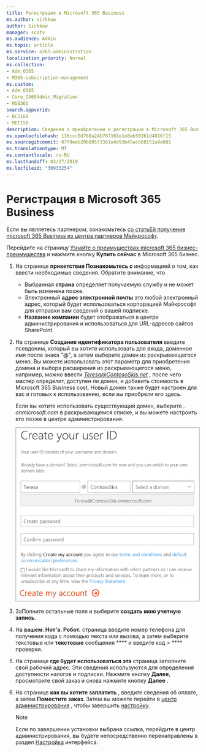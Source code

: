 ```yaml
---
title: Регистрация в Microsoft 365 Business
ms.author: sirkkuw
author: Sirkkuw
manager: scotv
ms.audience: Admin
ms.topic: article
ms.service: o365-administration
localization_priority: Normal
ms.collection:
- Adm_O365
- M365-subscription-management
ms.custom:
- Adm_O365
- Core_O365Admin_Migration
- MSB365
search.appverid:
- BCS160
- MET150
description: Сведения о приобретении и регистрации в Microsoft 365 Business.
ms.openlocfilehash: 136ccc0d769a24b767101e1e8eb50261d4816f15
ms.sourcegitcommit: 07f9eeb20b80573361e4d93b45acb68151a9e881
ms.translationtype: MT
ms.contentlocale: ru-RU
ms.lasthandoff: 03/27/2019
ms.locfileid: "30933254"
---
```

# <a name="sign-up-for-microsoft-365-business"></a>Регистрация в Microsoft 365 Business

Если вы являетесь партнером, ознакомьтесь [со статьЕй получение microsoft 365 Business из центра партнеров Майкрософт](get-microsoft-365-business.md#get-microsoft-365-business-from-microsoft-partner-center).

Перейдите на страницу [Узнайте о преимуществах microsoft 365 бизнес-преимущества](https://www.microsoft.com/microsoft-365/business#pmg-cmp-desktop) и нажмите кнопку **Купить сейчас** в Microsoft 365 бизнес.

1. На странице **приветствия Познакомьтесь с** информацией о том, как ввести необходимые сведения. Обратите внимание, что 
 
    -  Выбранная **страна** определяет получаемую службу и не может быть изменена позже.
    - Электронный **адрес электронной почты** это любой электронный адрес, который будет использоваться корпорацией Майкрософт для отправки вам сведений о вашей подписке.
    - **Название компании** будет отображаться в центре администрирования и использоваться для URL-адресов сайтов SharePoint.

2. На странице **Создание идентификатора пользователя** введите псевдоним, который вы хотите использовать для входа, доменное имя после знака "@", а затем выберите домен из раскрывающегося меню. Вы можете использовать этот параметр для приобретения домена и выбора расширения из раскрывающегося меню, например, можно ввести *Teresa@ContosoSkis.net* , после чего мастер определит, доступен ли домен, и добавить стоимость в Microsoft 365 Business cost. Новый домен также будет настроен для вас и готовых к использованию, если вы приобрели его здесь.

    Если вы хотите использовать существующий домен, выберите *. onmicrosoft.com* в раскрывающемся списке, и вы можете настроить его позже в центре администрирования.
    
    ![Снимок экрана: страница "Создание идентификатора пользователя".](media/signinuserid.png)

3. ЗаПолните остальные поля и выберите **создать мою учетную запись**.
4. На **вашем. Нот'а. Робот.** страница введите номер телефона для получения кода с помощью текста или вызова, а затем выберите текстовые или **текстовые** сообщения **** и введите код \> **** проверки.
5. На странице **где будет использоваться эта** страница заполните свой рабочий адрес. Эти сведения используются для определения доступности налогов и подписки. Нажмите кнопку **Далее**, просмотрите свой заказ и снова нажмите кнопку **Далее** .
6. На странице **как вы хотите заплатить** , введите сведения об оплате, а затем **Поместите заказ**.
    Затем вы можете перейти в [центр администрирования](https://go.microsoft.com/fwlink/p/?linkid=837890) , чтобы завершить [настройку](set-up.md).

    > [!NOTE]
    > Если по завершении установки выбрана ссылка, перейдите в центр администрирования, вы будете непосредственно перенаправлены в раздел [Настройка](set-up.md) интерфейса.